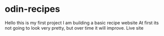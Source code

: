 # odin-recipes
Hello this is my first project I am building a basic recipe website At first its not going to look very pretty, but over time it will improve.
Live site


